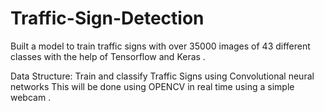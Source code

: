 # Traffic-Sign-Detection
Built a model to train traffic signs with over 35000 images of 43 different classes with the help of Tensorflow and Keras .

Data Structure: 
Train and classify Traffic Signs using Convolutional neural networks This will be done using OPENCV in real time using a simple webcam .
